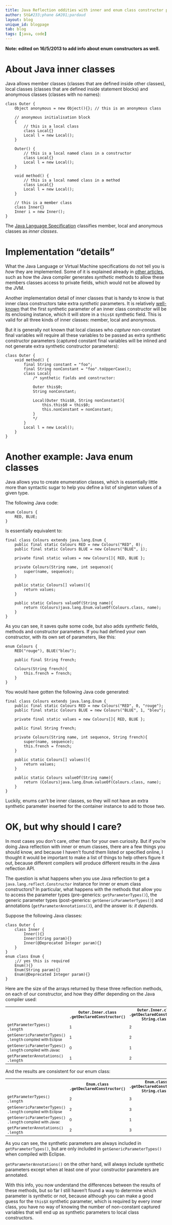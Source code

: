 ```yaml
---
title: Java Reflection oddities with inner and enum class constructor parameters
author: St&#233;phane &#201;pardaud
layout: blog
unique_id: blogpage
tab: blog
tags: [java, code]
---
```


**Note: edited on 16/5/2013 to add info about enum constructors as well.**

# About Java inner classes

Java allows member classes (classes that are defined inside other classes), local classes
(classes that are defined inside statement blocks) and anonymous classes (classes with no
names):

<!-- try: -->
<!-- lang: java -->
    class Outer {
        Object anonymous = new Object(){}; // this is an anonymous class
        
        // anonymous initialisation block
        {
            // this is a local class
            class Local{}
            Local l = new Local();
        }

        Outer() {
            // this is a local named class in a constructor
            class Local{}
            Local l = new Local();
        }
        
        void method() {
            // this is a local named class in a method
            class Local{}
            Local l = new Local();
        }
        
        // this is a member class
        class Inner{}
        Inner i = new Inner();
    }

The [Java Language Specification](http://docs.oracle.com/javase/specs/jls/se7/html/jls-8.html#jls-8.1.3)
classifies member, local and anonymous classes as _inner classes_.

# Implementation “details”

What the Java Language or Virtual Machine specifications do not tell you is _how_ they are implemented.
Some of it is explained already in [other articles](http://www.dzone.com/links/r/java_secret_generated_methods.html),
such as how the Java compiler generates _synthetic_ methods to allow these members classes access to
private fields, which would not be allowed by the JVM.

Another implementation detail of inner classes that is handy to know is that inner class constructors
take extra _synthetic_ parameters. It is relatively 
[well-known](http://thecodersbreakfast.net/index.php?post/2011/09/26/Inner-classes-and-the-myth-of-the-default-constructor)
that the first synthetic parameter of an inner class constructor will be its enclosing instance, which
it will store in a `this$X` synthetic field. This is valid for all three kinds of inner classes: member,
local and anonymous.

But it is generally not known that local classes who _capture_ non-constant final variables will require
all these variables to be passed as extra synthetic constructor parameters (captured constant final
variables will be inlined and not generate extra synthetic constructor parameters):

<!-- try: -->
<!-- lang: java -->
    class Outer {
        void method() {
            final String constant = "foo";
            final String nonConstant = "foo".toUpperCase();
            class Local{
                /* synthetic fields and constructor: 
                
                Outer this$0;
                String nonConstant;
                
                Local(Outer this$0, String nonConstant){
                    this.this$0 = this$0;
                    this.nonConstant = nonConstant;
                }
                */
            }
            Local l = new Local();
        }
    }

# Another example: Java enum classes

Java allows you to create enumeration classes, which is essentially little more than syntactic sugar to
help you define a list of singleton values of a given type.

The following Java code:

<!-- try: -->
<!-- lang: java -->
    enum Colours {
        RED, BLUE;
    }

Is essentially equivalent to:

<!-- try: -->
<!-- lang: java -->
    final class Colours extends java.lang.Enum {
        public final static Colours RED = new Colours("RED", 0);
        public final static Colours BLUE = new Colours("BLUE", 1);
        
        private final static values = new Colours[]{ RED, BLUE };
        
        private Colours(String name, int sequence){
            super(name, sequence);
        }
        
        public static Colours[] values(){
            return values;
        }
        
        public static Colours valueOf(String name){
            return (Colours)java.lang.Enum.valueOf(Colours.class, name);
        }
    }

As you can see, it saves quite some code, but also adds _synthetic_ fields, methods and constructor parameters. If you
had defined your own constructor, with its own set of parameters, like this:

<!-- try: -->
<!-- lang: java -->
    enum Colours {
        RED("rouge"), BLUE("bleu");
        
        public final String french;
        
        Colours(String french){
            this.french = french;
        }
    }

You would have gotten the following Java code generated:

<!-- try: -->
<!-- lang: java -->
    final class Colours extends java.lang.Enum {
        public final static Colours RED = new Colours("RED", 0, "rouge");
        public final static Colours BLUE = new Colours("BLUE", 1, "bleu");
        
        private final static values = new Colours[]{ RED, BLUE };
        
        public final String french;
        
        private Colours(String name, int sequence, String french){
            super(name, sequence);
            this.french = french;
        }
        
        public static Colours[] values(){
            return values;
        }
        
        public static Colours valueOf(String name){
            return (Colours)java.lang.Enum.valueOf(Colours.class, name);
        }
    }

Luckily, enums can’t be inner classes, so they will not have an extra synthetic parameter inserted for
the container instance to add to those two.

# OK, but why should I care?

In most cases you don’t care, other than for your own curiosity. But if you’re doing Java reflection with inner or enum classes,
there are a few things you should know, and because I haven’t found them listed or specified online, I thought it would
be important to make a list of things to help others figure it out, because different compilers will produce different
results in the Java reflection API.

The question is what happens when you use Java reflection to get a `java.lang.reflect.Constructor` instance for inner or enum
class constructors? In particular, what happens with the methods that allow you to access the parameter types (pre-generics:
`getParameterTypes()`), the generic parameter types (post-generics: `getGenericParameterTypes()`) and annotations 
(`getParameterAnnotations()`), and the answer is: _it depends_.

Suppose the following Java classes:

<!-- try: -->
<!-- lang: java -->
    class Outer {
        class Inner {
            Inner(){}
            Inner(String param){}
            Inner(@Deprecated Integer param){}
        }
    }
    enum class Enum {
        ;// yes this is required
        Enum(){}
        Enum(String param){}
        Enum(@Deprecated Integer param){}
    }

Here are the size of the arrays returned by these three reflection methods, on each of our
constructor, and how they differ depending on the Java compiler used:

<table style="font-size: smaller;">
 <tr>
  <th></th>
  <th><tt>Outer.Inner.class<br/> .getDeclaredConstructor()</tt></th>
  <th><tt>Outer.Inner.class<br/> .getDeclaredConstructor(<br/>  String.class)</tt></th>
  <th><tt>Outer.Inner.class<br/> .getDeclaredConstructor(<br/>  Integer.class)</tt></th>
 </tr>
 <tr>
  <td><tt>getParameterTypes()<br/> .length</tt></td>
  <td>1</td>
  <td>2</td>
  <td>2</td>
 </tr>
 <tr>
  <td><tt>getGenericParameterTypes()<br/> .length</tt> compiled with Eclipse</td>
  <td>1</td>
  <td>2</td>
  <td>2</td>
 </tr>
 <tr>
  <td><tt>getGenericParameterTypes()<br/> .length</tt> compiled with Javac</td>
  <td>0</td>
  <td>1</td>
  <td>1</td>
 </tr>
 <tr>
  <td><tt>getParameterAnnotations()<br/> .length</tt></td>
  <td>1</td>
  <td>2</td>
  <td>1</td>
 </tr>
</table>

And the results are consistent for our enum class:

<table style="font-size: smaller;">
 <tr>
  <th></th>
  <th><tt>Enum.class<br/> .getDeclaredConstructor()</tt></th>
  <th><tt>Enum.class<br/> .getDeclaredConstructor(<br/>  String.class)</tt></th>
  <th><tt>Enum.class<br/> .getDeclaredConstructor(<br/>  Integer.class)</tt></th>
 </tr>
 <tr>
  <td><tt>getParameterTypes()<br/> .length</tt></td>
  <td>2</td>
  <td>3</td>
  <td>3</td>
 </tr>
 <tr>
  <td><tt>getGenericParameterTypes()<br/> .length</tt> compiled with Eclipse</td>
  <td>2</td>
  <td>3</td>
  <td>3</td>
 </tr>
 <tr>
  <td><tt>getGenericParameterTypes()<br/> .length</tt> compiled with Javac</td>
  <td>0</td>
  <td>1</td>
  <td>1</td>
 </tr>
 <tr>
  <td><tt>getParameterAnnotations()<br/> .length</tt></td>
  <td>2</td>
  <td>3</td>
  <td>1</td>
 </tr>
</table>

As you can see, the synthetic parameters are always included in `getParameterTypes()`,
but are only included in `getGenericParameterTypes()` when compiled with Eclipse.

`getParameterAnnotations()` on the other hand, will always include synthetic parameters
except when at least one of your constructor parameters are annotated.

With this info, you now understand the differences between the results of these methods,
but so far I still haven’t found a way to determine which parameter is synthetic or not,
because although you can make a good guess for the `this$X` synthetic parameter, which
is required by every inner class, you have no way of knowing the number of non-constant
captured variables that will end up as synthetic parameters to local class constructors.